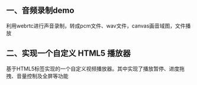 ## 一、音频录制demo  
利用webrtc进行声音录制，转成pcm文件、wav文件，canvas画音域图，文件播放
## 二、实现一个自定义 HTML5 播放器
基于HTML5标签实现的一个自定义视频播放器。其中实现了播放暂停、进度拖拽、音量控制及全屏等功能
